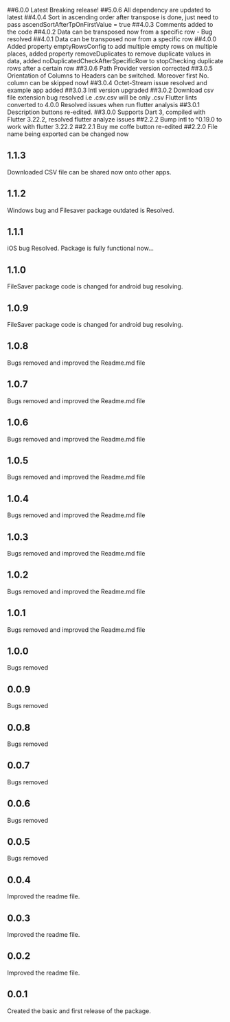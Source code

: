 ##6.0.0
Latest Breaking release!
##5.0.6
All dependency are updated to latest
##4.0.4
Sort in ascending order after transpose is done, just need to pass  ascendSortAfterTpOnFirstValue = true
##4.0.3
Comments added to the code
##4.0.2
Data can be transposed now from a specific row - Bug resolved
##4.0.1
Data can be transposed now from a specific row
##4.0.0
Added property emptyRowsConfig to add multiple empty rows on multiple places, added property removeDuplicates to remove duplicate values in data, added noDuplicatedCheckAfterSpecificRow to stopChecking duplicate rows after a certain row
##3.0.6
Path Provider version corrected
##3.0.5
Orientation of Columns to Headers can be switched. Moreover first No. column can be skipped now!
##3.0.4
Octet-Stream issue resolved and example app added
##3.0.3
Intl version upgraded
##3.0.2
Download csv file extension bug resolved i.e .csv.csv will be only .csv
Flutter lints converted to 4.0.0
Resolved issues when run flutter analysis
##3.0.1
Description buttons re-edited.
##3.0.0
Supports Dart 3, compiled with Flutter 3.22.2, resolved flutter analyze issues
##2.2.2
Bump intl to ^0.19.0 to work with flutter 3.22.2
##2.2.1
Buy me coffe button re-edited
##2.2.0
File name being exported can be changed now
## 1.1.3
Downloaded CSV file can be shared now onto other apps.
## 1.1.2
Windows bug and Filesaver package outdated is Resolved.
## 1.1.1
iOS bug Resolved. Package is fully functional now...
## 1.1.0
FileSaver package code is changed for android bug resolving.
## 1.0.9
FileSaver package code is changed for android bug resolving.
## 1.0.8
Bugs removed and improved the Readme.md file
## 1.0.7
Bugs removed and improved the Readme.md file
## 1.0.6
Bugs removed and improved the Readme.md file
## 1.0.5
Bugs removed and improved the Readme.md file
## 1.0.4
Bugs removed and improved the Readme.md file
## 1.0.3
Bugs removed and improved the Readme.md file

## 1.0.2
Bugs removed and improved the Readme.md file

## 1.0.1
Bugs removed and improved the Readme.md file

## 1.0.0
Bugs removed
## 0.0.9
Bugs removed

## 0.0.8
Bugs removed
## 0.0.7
Bugs removed
## 0.0.6
Bugs removed
## 0.0.5
Bugs removed

## 0.0.4
Improved the readme file.

## 0.0.3
Improved the readme file.
## 0.0.2

Improved the readme file.

## 0.0.1

Created the basic and first release of the package.



